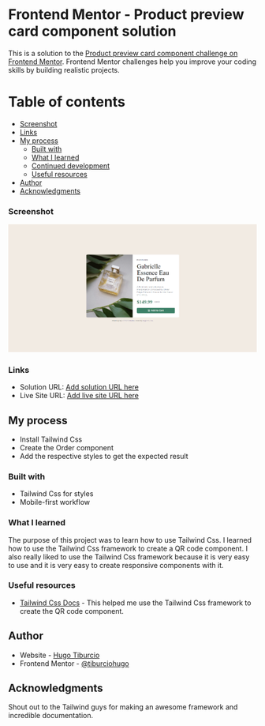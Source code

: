 # Frontend Mentor - Product preview card component solution

This is a solution to the [Product preview card component challenge on Frontend Mentor](https://www.frontendmentor.io/challenges/product-preview-card-component-GO7UmttRfa). Frontend Mentor challenges help you improve your coding skills by building realistic projects.

# Table of contents

- [Screenshot](#screenshot)
- [Links](#links)
- [My process](#my-process)
  - [Built with](#built-with)
  - [What I learned](#what-i-learned)
  - [Continued development](#continued-development)
  - [Useful resources](#useful-resources)
- [Author](#author)
- [Acknowledgments](#acknowledgments)

### Screenshot

![](./public/screenshot.png)

### Links

- Solution URL: [Add solution URL here](https://www.frontendmentor.io/solutions/product-preview-card-component-Jhtf-AQLG5)
- Live Site URL: [Add live site URL here](https://tiburciohugo.github.io/product-preview-card-component-main/)

## My process

- Install Tailwind Css
- Create the Order component
- Add the respective styles to get the expected result

### Built with

- Tailwind Css for styles
- Mobile-first workflow

### What I learned

The purpose of this project was to learn how to use Tailwind Css. I learned how to use the Tailwind Css framework to create a QR code component. I also really liked to use the Tailwind Css framework because it is very easy to use and it is very easy to create responsive components with it.

### Useful resources

- [Tailwind Css Docs](https://tailwindcss.com/docs/installation) - This helped me use the Tailwind Css framework to create the QR code component.

## Author

- Website - [Hugo Tiburcio](https://github.com/tiburciohugo)
- Frontend Mentor - [@tiburciohugo](https://www.frontendmentor.io/profile/tiburciohugo)

## Acknowledgments

Shout out to the Tailwind guys for making an awesome framework and incredible documentation.
